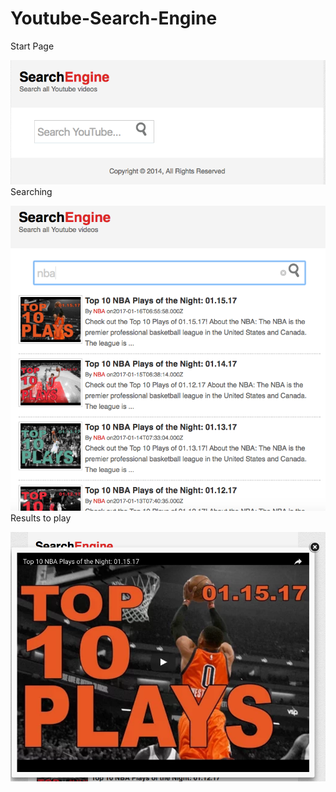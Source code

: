 # Youtube-Search-Engine
Start Page

![Alt text](/screenshot/UI.png?raw=true "Start Page")
Searching

![Alt text](/screenshot/Search.png?raw=true "Searching")
Results to play

![Alt text](/screenshot/result.png?raw=true "Result")
